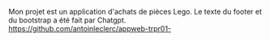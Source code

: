 Mon projet est un application d'achats de pièces Lego. Le texte du footer et du bootstrap a été fait par Chatgpt.
https://github.com/antoinleclerc/appweb-trpr01-
